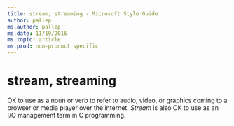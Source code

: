 ```yaml
---
title: stream, streaming - Microsoft Style Guide
author: pallep
ms.author: pallep
ms.date: 11/19/2016
ms.topic: article
ms.prod: non-product specific
---
```


# stream, streaming

OK to use as a noun or verb to refer to audio, video, or graphics coming to a browser or media player over the internet. *Stream* is also OK to use as an I/O management term in C programming.
